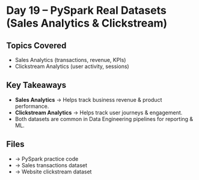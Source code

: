 # Day 19 – PySpark Real Datasets (Sales Analytics & Clickstream)

## Topics Covered
- Sales Analytics (transactions, revenue, KPIs)
- Clickstream Analytics (user activity, sessions)

## Key Takeaways
- **Sales Analytics** → Helps track business revenue & product performance.
- **Clickstream Analytics** → Helps track user journeys & engagement.
- Both datasets are common in Data Engineering pipelines for reporting & ML.

## Files
-  → PySpark practice code
-  → Sales transactions dataset
-  → Website clickstream dataset

